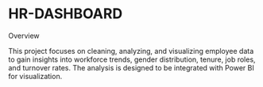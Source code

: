 # HR-DASHBOARD

Overview

This project focuses on cleaning, analyzing, and visualizing employee data to gain insights into workforce trends, gender distribution, tenure, job roles, and turnover rates. The analysis is designed to be integrated with Power BI for visualization.

